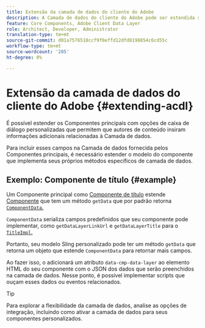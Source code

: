 ```yaml
---
title: Extensão da camada de dados do cliente do Adobe
description: A Camada de dados do cliente do Adobe pode ser estendida seguindo alguns padrões básicos
feature: Core Components, Adobe Client Data Layer
role: Architect, Developer, Administrator
translation-type: tm+mt
source-git-commit: d01a7576518ccf9f0effd12dfd8198854c6cd55c
workflow-type: tm+mt
source-wordcount: '285'
ht-degree: 0%

---
```



# Extensão da camada de dados do cliente do Adobe {#extending-acdl}

É possível estender os Componentes principais com opções de caixa de diálogo personalizadas que permitem que autores de conteúdo insiram informações adicionais relacionadas à Camada de dados.

Para incluir esses campos na Camada de dados fornecida pelos Componentes principais, é necessário estender o modelo do componente que implementa seus próprios métodos específicos de camada de dados.

## Exemplo: Componente de título {#example}

Um Componente principal como [Componente de título](https://github.com/adobe/aem-core-wcm-components/blob/master/bundles/core/src/main/java/com/adobe/cq/wcm/core/components/models/Title.java) estende [Componente](https://github.com/adobe/aem-core-wcm-components/blob/master/bundles/core/src/main/java/com/adobe/cq/wcm/core/components/models/Title.java) que tem um método `getData` que por padrão retorna [`ComponentData`.](https://github.com/adobe/aem-core-wcm-components/blob/master/bundles/core/src/main/java/com/adobe/cq/wcm/core/components/models/datalayer/ComponentData.java)

`ComponentData` serializa campos predefinidos que seu componente pode implementar, como  `getDataLayerLinkUrl` e  `getDataLayerTitle` para o  [`TitleImpl`.](https://github.com/adobe/aem-core-wcm-components/blob/master/bundles/core/src/main/java/com/adobe/cq/wcm/core/components/internal/models/v1/TitleImpl.java)

Portanto, seu modelo Sling personalizado pode ter um método `getData` que retorna um objeto que estende `ComponentData` para retornar mais campos.

Ao fazer isso, o adicionará um atributo `data-cmp-data-layer` ao elemento HTML do seu componente com o JSON dos dados que serão preenchidos na camada de dados. Nesse ponto, é possível implementar scripts que ouçam esses dados ou eventos relacionados.

>[!TIP]
>
>Para explorar a flexibilidade da camada de dados, analise as opções de integração, incluindo como ativar a camada de dados para seus componentes personalizados.
